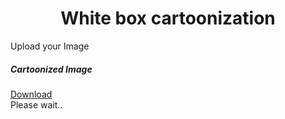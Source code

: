<!doctype html>
<head>
  <link rel="stylesheet" href="https://cdn.jsdelivr.net/npm/bootstrap@4.5.2/dist/css/bootstrap.min.css">
  <title>White box carttonization (carttonize yourself)</title>
</head>

<body>
  <div align='center'>
    <h1>White box cartoonization</h1>
  </div>

  <div class="card-deck m-4 py-2 px-4">
    <div class="card shadow col-md-6">
      <div class="card-body px-0 px-sm-2">
        <div class="">
          <label class="btn btn-primary btn-xs px-2">
            Upload your Image <input type="file" id="file" name="file" accept="image/*" hidden>
          </label>
        </div>
        <img id="input" class="d-block img-fluid mx-auto"></img>
      </div>
    </div>
    <div class="card shadow col-md-6">
      <div class="card-body px-0 px-sm-2">
        <div class="d-flex justify-content-between align-items-baseline">
          <h5 class="card-title">Cartoonized Image</h5>
          <a id="download" class="btn btn-xs btn-primary px-2" download="cartoon.jpeg" href="">Download</a>
        </div>
        <canvas id="output" class="d-none img-fluid mx-auto"></canvas>
        <div id="status" class="placeholder">
          Please wait..
        </div>
      </div>
    </div>
  </div>

  <script src="https://cdn.jsdelivr.net/npm/@tensorflow/tfjs/dist/tf.min.js"></script>
  <script src="https://cdn.jsdelivr.net/npm/@tensorflow/tfjs-backend-wasm/dist/tf-backend-wasm.js"></script>
  <script async src="model.js"></script>
</body>
</html>
